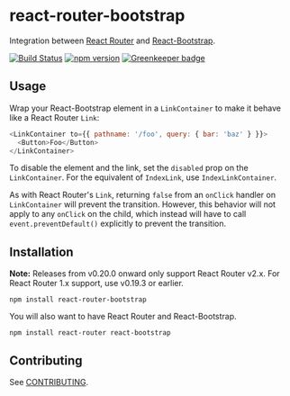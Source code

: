 # react-router-bootstrap
Integration between [React Router](https://github.com/rackt/react-router) and [React-Bootstrap](https://github.com/react-bootstrap/react-bootstrap).

[![Build Status](https://travis-ci.org/react-bootstrap/react-router-bootstrap.svg?branch=master)](https://travis-ci.org/react-bootstrap/react-router-bootstrap)
[![npm version](https://badge.fury.io/js/react-router-bootstrap.svg)](http://badge.fury.io/js/react-router-bootstrap) [![Greenkeeper badge](https://badges.greenkeeper.io/freeCodeCamp/actual-react-router-bootstrap.svg)](https://greenkeeper.io/)

## Usage

Wrap your React-Bootstrap element in a `LinkContainer` to make it behave like a React Router `Link`:

```js
<LinkContainer to={{ pathname: '/foo', query: { bar: 'baz' } }}>
  <Button>Foo</Button>
</LinkContainer>
```

To disable the element and the link, set the `disabled` prop on the `LinkContainer`. For the equivalent of `IndexLink`, use `IndexLinkContainer`.

As with React Router's `Link`, returning `false` from an `onClick` handler on `LinkContainer` will prevent the transition. However, this behavior will not apply to any `onClick` on the child, which instead will have to call `event.preventDefault()` explicitly to prevent the transition.

## Installation

**Note:** Releases from v0.20.0 onward only support React Router v2.x. For React Router 1.x support, use v0.19.3 or earlier.

```
npm install react-router-bootstrap
```

You will also want to have React Router and React-Bootstrap.

```
npm install react-router react-bootstrap
```

## Contributing

See [CONTRIBUTING](CONTRIBUTING.md).
